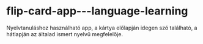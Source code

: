 # flip-card-app---language-learning
Nyelvtanuláshoz használható app, a kártya előlapján idegen szó található, a hátlapján az általad ismert nyelvű megfelelője.
